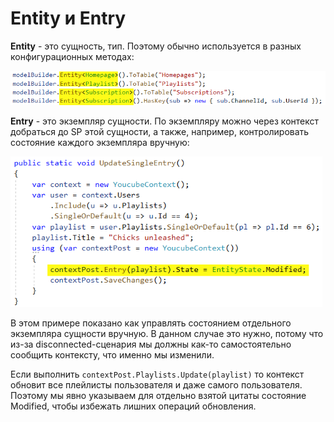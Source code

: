 # Entity и Entry

**Entity** - это сущность, тип. Поэтому обычно используется в разных конфигурационных методах:

<img src="img\image-20200509090932633.png" alt="image-20200509090932633" style="zoom:80%;" />

**Entry** - это экземпляр сущности. По экземпляру можно через контекст добраться до SP этой сущности, а также, например, контролировать состояние каждого экземпляра вручную:

<img src="img\image-20200509084231112.png" alt="image-20200509084231112" style="zoom:80%;" />

В этом примере показано как управлять состоянием отдельного экземпляра сущности вручную. В данном случае это нужно, потому что из-за disconnected-сценария мы должны как-то самостоятельно сообщить контексту, что именно мы изменили. 

Если выполнить `contextPost.Playlists.Update(playlist)` то контекст обновит все плейлисты пользователя и даже самого пользователя. Поэтому мы явно указываем для отдельно взятой цитаты состояние Modified, чтобы избежать лишних операций обновления.
